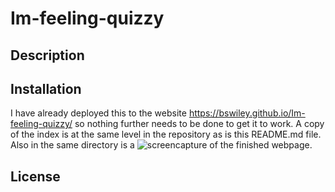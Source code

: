 # Im-feeling-quizzy

## Description


## Installation
I have already deployed this to the website https://bswiley.github.io/Im-feeling-quizzy/ so nothing further needs to be done to get it to work.  A copy of the index is at the same level in the repository as is this README.md file.  Also in the same directory is a ![screencapture](screencaptur.psd) of the finished webpage.  

## License
